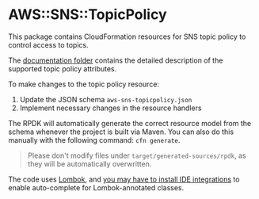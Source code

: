 # AWS::SNS::TopicPolicy

This package contains CloudFormation resources for SNS topic policy to control access to topics.

The [documentation folder](/aws-sns-topicpolicy/docs/README.md) contains the detailed description of the supported topic policy attributes.

To make changes to the topic policy resource:

1. Update the JSON schema `aws-sns-topicpolicy.json`
1. Implement necessary changes in the resource handlers

The RPDK will automatically generate the correct resource model from the schema whenever the project is built via Maven. You can also do this manually with the following command: `cfn generate`.

> Please don't modify files under `target/generated-sources/rpdk`, as they will be automatically overwritten.

The code uses [Lombok](https://projectlombok.org/), and [you may have to install IDE integrations](https://projectlombok.org/) to enable auto-complete for Lombok-annotated classes.
